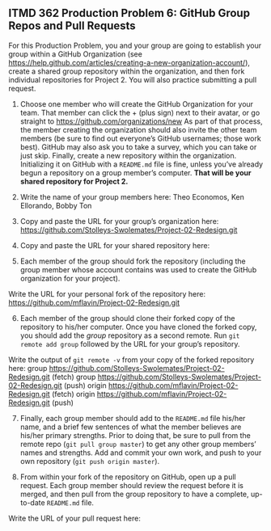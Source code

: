 ## ITMD 362 Production Problem 6: GitHub Group Repos and Pull Requests

For this Production Problem, you and your group are going to establish your group within a GitHub Organization (see https://help.github.com/articles/creating-a-new-organization-account/), create a shared group repository within the organization, and then fork individual repositories for Project 2. You will also practice submitting a pull request.

1. Choose one member who will create the GitHub Organization for your team. That member can click the + (plus sign) next to their avatar, or go straight to https://github.com/organizations/new As part of that process, the member creating the organization should also invite the other team members (be sure to find out everyone’s GitHub usernames; those work best). GitHub may also ask you to take a survey, which you can take or just skip. Finally, create a new repository within the organization. Initializing it on GitHub with a `README.md` file is fine, unless you’ve already begun a repository on a group member’s computer. **That will be your shared repository for Project 2.**

2. Write the name of your group members here: Theo Economos, Ken Ellorando, Bobby Ton

3. Copy and paste the URL for your group’s organization here: https://github.com/Stolleys-Swolemates/Project-02-Redesign.git

4. Copy and paste the URL for your shared repository here:

5. Each member of the group should fork the repository (including the group member whose account contains was used to create the GitHub organization for your project).

Write the URL for your personal fork of the repository here: https://github.com/mflavin/Project-02-Redesign.git

6. Each member of the group should clone their forked copy of the repository to his/her computer. Once you have cloned the forked copy, you should add the *group* repository as a second remote. Run `git remote add group` followed by the URL for your group’s repository.

Write the output of `git remote -v` from your copy of the forked repository here: 
group   https://github.com/Stolleys-Swolemates/Project-02-Redesign.git (fetch)
group   https://github.com/Stolleys-Swolemates/Project-02-Redesign.git (push)
origin  https://github.com/mflavin/Project-02-Redesign.git (fetch)
origin  https://github.com/mflavin/Project-02-Redesign.git (push)

7. Finally, each group member should add to the `README.md` file his/her name, and a brief few sentences of what the member believes are his/her primary strengths. Prior to doing that, be sure to pull from the remote repo (`git pull group master`) to get any other group members’ names and strengths. Add and commit your own work, and push to your own repository (`git push origin master`).

8. From within your fork of the repository on GitHub, open up a pull request. Each group member should review the request before it is merged, and then pull from the group repository to have a complete, up-to-date `README.md` file.

Write the URL of your pull request here:
